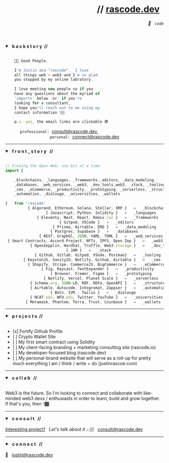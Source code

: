 <header>
	<h1 align="right">// <a href="https://rascode.dev">rascode.dev</a> &nbsp;</h1>
	<p align="right"> <em> 🧡 &nbsp; <code>code</code></em> </p>
</header>

<section class="backstory">
<details open>
	<summary><strong> &nbsp; b a c k s t o r y &nbsp;// </strong> </summary>
	
<br/>
	
```js 
	👋🏽 Good People,
			
	I'm Justin aka "rascode".  I love 
	all things web + web3 and I'm so glad 
	you stopped by my online labratory.  
	
	I love meeting new people so if you 
	have any questions about the myriad of 
	'imports' below -or- if you're 
	looking for a consultant, 
	I hope you'll reach out to me using my 
	contact information 👇🏽 
	
	p.s. yes, the email links are clickable 😎

```
<div align="center">
<code>professional:</code>&nbsp;&nbsp;<a href="mailto:consult@rascode.dev?subject=1:1 Consultation via Github">consult@rascode.dev </a>
&nbsp;&nbsp;&nbsp;&nbsp;&nbsp;&nbsp;&nbsp;&nbsp;&nbsp;&nbsp;&nbsp;&nbsp;&nbsp;&nbsp;&nbsp;&nbsp;&nbsp;&nbsp;&nbsp;&nbsp;
&nbsp;&nbsp;&nbsp;&nbsp;&nbsp;&nbsp;&nbsp;&nbsp;&nbsp;&nbsp;&nbsp;&nbsp;&nbsp;&nbsp;&nbsp;&nbsp;&nbsp;&nbsp;&nbsp;&nbsp;
<code>personal:</code>&nbsp;&nbsp;<a href="mailto:connect@rascode.dev?subject=1:1 New Github Connection">connect@rascode.dev</a>
</details>
	
</section><!--end backstory-->
</div>

<hr/>

<section class="front_story">
	<details open>
		<summary> <strong> &nbsp; f r o n t _ s t o r y &nbsp; // </strong></summary>
	<br/>
	
```js
// Freeing the Open Web, one bit at a time
import {
		
    _blockchains, _languages, _frameworks,_editors, _data_modeling, 
    _databases, _web_services, _web3, _dev_tools_web3, _stack, _tooling, 
    _cms, _eCommerce, _productivity, _prototyping, _serverless, _structured_data, 
    _automation, _dialouge, _universities, _wallets
		
}   from 'rascode'	
	      { Algorand, Ethereum, Solana, Stellar, XRP }   =   _blockchains
		          { Javascript, Python, Solidity }   =   _languages
 		      { Eleventy, Next, React, Remix.run }   =   _frameworks
				        { Gitpod, VSCode }   =   _editors
			         { Prisma, Airtable, ERD }   =   _data_modeling
  			  	    { Postgres, Supabase }   =   _databases
		       { REST, GraphQl, JSON, YAML, TOML }   =   _web_services
 { Smart Contracts, Accord Project, NFTs, IPFS, Open Zep }   =   _web3
           { OpenZepplin, Hardhat, Truffle, Web3.storage }   =   _dev_tools_web3
						   { JAM }   =   _stack
	         { Github, Gitlab, Gitpod, VSode, Postman}   =   _tooling
        { KeystonJS, SanityIO, Netlify, Github, Airtable }   =   _cms
	      { Shopify, Stripe, CommerceJS, BigCommerce }   =   _eCommerce
			    { Fig, Raycast, TextExpander }   =   _productivity
			        { Browser, Framer, Figma }   =   _prototyping
		         { Netlify, Vercel, Planet Scale }   =   _serverless 
	       { Schema.org, JSON-LD, RDF, RDFa, OpenAPI }   =   _structured_data
	       { Airtable, Autocode, Integromat, Zappier }   =   _automation
				    { Bots, IVR , Twilio }   =   _dialouge
		   { NCAT.edu, WFU.edu, Twitter, YouTube }   =   _universities
	     { Metamask, Phantom, Terra, Trust, Coinbase }   =   _wallets
```
</details>
</section><!-- end about section-->	

<hr>
	
<section class="building">
  <details open>
	  <summary><strong> &nbsp; p r o j e c t s &nbsp;//</strong> </summary>
    <br/>  
    <ul>
	<li>[x] Fortify Github Profile</li>
	<li>[ ] Crypto Wallet Site</li>
	<li>[ ] My first smart contract using Solidity</li>
      	<li>[ ] My client-facing branding + marketing consulting site (rascode.io)</li>
      	<li>[ ] My developer-focused blog (rascode.dev)</li>
      	<li>[ ] My personal-brand website that will serve as a roll-up for pretty much everything I am / think / write + do (justinrascoe.com)</li>
    </ul>
	  
  </details>
</section> <!-- end building section-->
	
<hr>
	
<section class="collab">
	<details open>
		<summary><strong> &nbsp;  c o l l a b &nbsp; //</strong> </summary>
		<br/>
		<p>Web3 is the future.  So I'm looking to connect and collaborate with like-minded web3 devs / enthusiasts in order to learn, build and grow together.  If that's you, then 👇🏾 </p>
	</details>
</section><!--end collab section-->
	
<hr>

<section class="consult">
	<details open>
  		<summary><strong> &nbsp; c o n s u l t &nbsp; // </strong></summary>
  		<br/>
		<ins>Interesting project?</ins> &nbsp; <em>Let's talk about it 👉🏽 &nbsp; </em> <a href="mailto:consult@rascode.dev?subject=1:1 Consulting :: Gitlab Inquiry">consult@rascode.dev</a>
		</details>
</section>

<hr>
	
<section class="connect">
	<details open>
  		<summary><strong> &nbsp; c o n n e c t &nbsp; // </strong></summary>
  		<br/>
  		📧 &nbsp; <a href="mailto:justin@rascode.dev?subject=New Github Connection">justin@rascode.dev</a>
		</details>
</section><!--end contact-->

